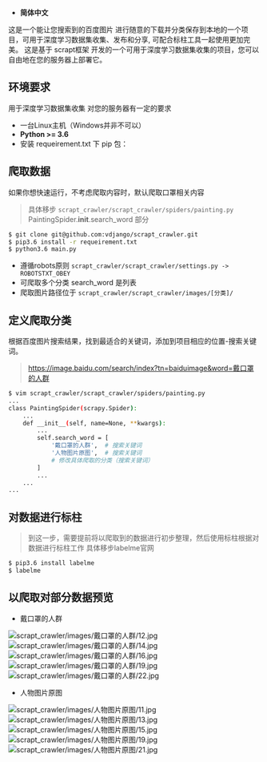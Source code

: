 - <b>简体中文</b>

这是一个能让您搜索到的百度图片 进行随意的下载并分类保存到本地的一个项目，可用于深度学习数据集收集、发布和分享, 可配合标柱工具一起使用更加完美。
这是基于 scrapt框架 开发的一个可用于深度学习数据集收集的项目，您可以自由地在您的服务器上部署它。

环境要求
-----------
用于深度学习数据集收集 对您的服务器有一定的要求

- 一台Linux主机（Windows并非不可以）
- **Python >= 3.6**
- 安装 requeirement.txt 下 pip 包：

爬取数据
------------
如果你想快速运行，不考虑爬取内容时，默认爬取口罩相关内容

> 具体移步 `scrapt_crawler/scrapt_crawler/spiders/painting.py` PaintingSpider.__init__.search_word 部分

```bash
$ git clone git@github.com:vdjango/scrapt_crawler.git
$ pip3.6 install -r requeirement.txt
$ python3.6 main.py
```

* 遵循robots原则 `scrapt_crawler/scrapt_crawler/settings.py -> ROBOTSTXT_OBEY`
* 可爬取多个分类 search_word 是列表
* 爬取图片路径位于 `scrapt_crawler/scrapt_crawler/images/[分类]/`


定义爬取分类
-----

根据百度图片搜索结果，找到最适合的关键词，添加到项目相应的位置-搜索关键词。

> https://image.baidu.com/search/index?tn=baiduimage&word=戴口罩的人群

```bash
$ vim scrapt_crawler/scrapt_crawler/spiders/painting.py
...
class PaintingSpider(scrapy.Spider):
    ...
    def __init__(self, name=None, **kwargs):
        ...
        self.search_word = [
            '戴口罩的人群',  # 搜索关键词
            '人物图片原图',  # 搜索关键词
            # 修改具体爬取的分类（搜索关键词）
        ]
        ...
    ...
...
```

对数据进行标柱
-----

> 到这一步，需要提前将以爬取到的数据进行初步整理，然后使用标柱根据对数据进行标柱工作
具体移步labelme官网

```bash
$ pip3.6 install labelme
$ labelme
```



以爬取对部分数据预览
-----

* 戴口罩的人群

![scrapt_crawler/images/戴口罩的人群/12.jpg]()
![scrapt_crawler/images/戴口罩的人群/14.jpg]()
![scrapt_crawler/images/戴口罩的人群/16.jpg]()
![scrapt_crawler/images/戴口罩的人群/19.jpg]()
![scrapt_crawler/images/戴口罩的人群/22.jpg]()

* 人物图片原图

![scrapt_crawler/images/人物图片原图/11.jpg]()
![scrapt_crawler/images/人物图片原图/13.jpg]()
![scrapt_crawler/images/人物图片原图/15.jpg]()
![scrapt_crawler/images/人物图片原图/19.jpg]()
![scrapt_crawler/images/人物图片原图/21.jpg]()
